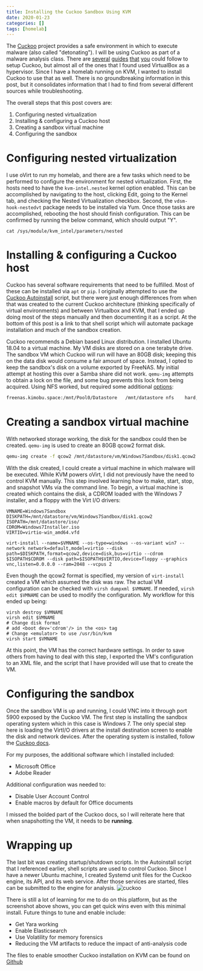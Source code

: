 ```yaml
---
title: Installing the Cuckoo Sandbox Using KVM
date: 2020-01-23
categories: []
tags: [homelab]
---
```

The [Cuckoo](https://cuckoosandbox.org) project provides a safe environment in which to execute malware (also called "detonating"). I will be using Cuckoo as part of a malware analysis class. There are [several](https://www.cybrary.it/blog/0p3n/cuckoo-installation-guide-malware-sandboxing/) [guides](https://medium.com/@sainadhjamalpur/build-your-own-cuckoo-sandbox-installation-guide-3fc44b03a622) [that](https://www.sanjaysaha.info/blog/installation-of-cuckoo-sandbox-in-windows-10/) [you](https://tom-churchill.blogspot.com/2017/08/setting-up-cuckoo-sandbox-step-by-step.html) could follow to setup Cuckoo, but almost all of the ones that I found used VirtualBox as a hypervisor. Since I have a homelab running on KVM, I wanted to install Cuckoo to use that as well. There is no groundbreaking information in this post, but it consolidates information that I had to find from several different sources while troubleshooting.

The overall steps that this post covers are:
1. Configuring nested virtualization
2. Installing & configuring a Cuckoo host
3. Creating a sandbox virtual machine
4. Configuring the sandbox

# Configuring nested virtualization
I use oVirt to run my homelab, and there are a few tasks which need to be performed to configure the environment for nested virtualization. First, the hosts need to have the `kvm-intel.nested` kernel option enabled. This can be accomplished by navigating to the host, clicking Edit, going to the Kernel tab, and checking the Nested Virtualization checkbox. Second, the `vdsm-hook-nestedvt` package needs to be installed via Yum. Once those tasks are accomplished, rebooting the host should finish configuration. This can be confirmed by running the below command, which should output "Y".

```cat /sys/module/kvm_intel/parameters/nested```
# Installing & configuring a Cuckoo host
Cuckoo has several software requirements that need to be fulfilled. Most of these can be installed via `apt` or `pip`. I originally attempted to use the [Cuckoo Autoinstall](https://github.com/NVISO-BE/SEC599/blob/master/cuckoo-install.sh) script, but there were just enough differences from when that was created to the current Cuckoo architecture (thinking specifically of virtual environments) and between Virtualbox and KVM, that I ended up doing most of the steps manually and then documenting it as a script. At the bottom of this post is a link to that shell script which will automate package installation and much of the sandbox creation.

Cuckoo recommends a Debian based Linux distribution. I installed Ubuntu 18.04 to a virtual machine. My VM disks are stored on a one terabyte drive. The sandbox VM which Cuckoo will run will have an 80GB disk; keeping this on the data disk would consume a fair amount of space. Instead, I opted to keep the sandbox's disk on a volume exported by FreeNAS. My initial attempt at hosting this over a Samba share did not work. `qemu-img` attempts to obtain a lock on the file, and some bug prevents this lock from being acquired. Using NFS worked, but required some additional [options](https://forum.opennebula.org/t/nfs-v3-datastore-and-failed-to-lock-byte-100/7482):

```bash
freenas.kimobu.space:/mnt/Pool0/Datastore   /mnt/datastore nfs    hard,intr,nolock,nfsvers=3,tcp,timeo=1200,rsize=1048600,wsize=1048600,bg 0 0
```
# Creating a sandbox virtual machine

With networked storage working, the disk for the sandbox could then be created. `qemu-img` is used to create an 80GB qcow2 format disk.
```bash
qemu-img create -f qcow2 /mnt/datastore/vm/Windows7Sandbox/disk1.qcow2 80G
```

With the disk created, I could create a virtual machine in which malware will be executed. While KVM powers oVirt, I did not previously have the need to control KVM manually. This step involved learning how to make, start, stop, and snapshot VMs via the command line. To begin, a virtual machine is created which contains the disk, a CDROM loaded with the Windows 7 installer, and a floppy with the Virt I/O drivers:
```
VMNAME=Windows7Sandbox
DISKPATH=/mnt/datastore/vm/Windows7Sandbox/disk1.qcow2
ISOPATH=/mnt/datastore/iso/
CDROM=Windows7Installer.iso
VIRTIO=virtio-win_amd64.vfd

virt-install --name=$VMNAME --os-type=windows --os-variant win7 --network network=default,model=virtio --disk path=$DISKPATH,format=qcow2,device=disk,bus=virtio --cdrom $ISOPATH$CDROM --disk path=$ISOPATH$VIRTIO,device=floppy --graphics vnc,listen=0.0.0.0 --ram=2048 --vcpus 2
```
Even though the qcow2 format is specified, my version of `virt-install` created a VM which assumed the disk was raw. The actual VM configuration can be checked with `virsh dumpxml $VMNAME`. If needed, `virsh edit $VMNAME` can be used to modify the configuration. My workflow for this ended up being:
```
virsh destroy $VMNAME
virsh edit $VMNAME
# Change disk format
# add <boot dev='cdrom'/> in the <os> tag
# Change <emulator> to use /usr/bin/kvm
virsh start $VMNAME
```
At this point, the VM has the correct hardware settings. In order to save others from having to deal with this step, I exported the VM's configuration to an XML file, and the script that I have provided will use that to create the VM.

# Configuring the sandbox
Once the sandbox VM is up and running, I could VNC into it through port 5900 exposed by the Cuckoo VM. The first step is installing the sandbox operating system which in this case is Windows 7. The only special step here is loading the VirtI/O drivers at the install destination screen to enable the disk and network devices. After the operating system is installed, follow the [Cuckoo docs](https://cuckoo.sh/docs/installation/guest/index.html).

For my purposes, the additional software which I installed included:
* Microsoft Office
* Adobe Reader

Additional configuration was needed to:
* Disable User Account Control
* Enable macros by default for Office documents

I missed the bolded part of the Cuckoo docs, so I will reiterate here that when snapshotting the VM, it needs to be **running**.

# Wrapping up
The last bit was creating startup/shutdown scripts. In the Autoinstall script that I referenced earlier, shell scripts are used to control Cuckoo. Since I have a newer Ubuntu machine, I created Systemd unit files for the Cuckoo engine, its API, and its web service. After those services are started, files can be submitted to the engine for analysis.
![cuckoo](/content/images/2020/02/cuckoo.png)

There is still a lot of learning for me to do on this platform, but as the screenshot above shows, you can get quick wins even with this minimal install. Future things to tune and enable include:
* Get Yara working
* Enable Elasticsearch
* Use Volatility for memory forensics
* Reducing the VM artifacts to reduce the impact of anti-analysis code

The files to enable smoother Cuckoo installation on KVM can be found on [Github](https://github.com/kimobu/cuckoo-kvm)
